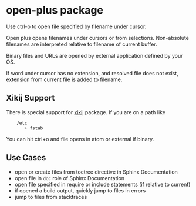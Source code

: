 open-plus package
=================

Use ctrl-o to open file specified by filename under cursor.

Open plus opens filenames under cursors or from selections.  Non-absolute
filenames are interpreted relative to filename of current buffer.

Binary files and URLs are opened by external application defined by your OS.

If word under cursor has no extension, and resolved file does not exist,
extension from current file is added to filename.


Xikij Support
-------------

There is special support for [xikij](http://github.com/klorenz/atom-xikij)
package.  If you are on a path like

```
    /etc
       + fstab
```

You can hit ctrl+o and file opens in atom or external if binary.


Use Cases
---------

- open or create files from toctree directive in Sphinx Documentation
- open file in `doc` role of Sphinx Documentation
- open file specified in require or include statements (if relative to current)
- if opened a build output, quickly jump to files in errors
- jump to files from stacktraces
